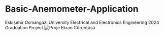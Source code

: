 # Basic-Anemometer-Application
Eskişehir Osmangazi University Electrical and Electronics Engineering 2024 Graduation Project
![Proje Ekran Görüntüsü](images/image.png)
